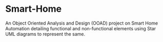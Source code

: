 # Smart-Home
An Object Oriented Analysis and Design (OOAD) project on Smart Home Automation detailing functional and non-functional elements using Star UML diagrams to represent the same.

